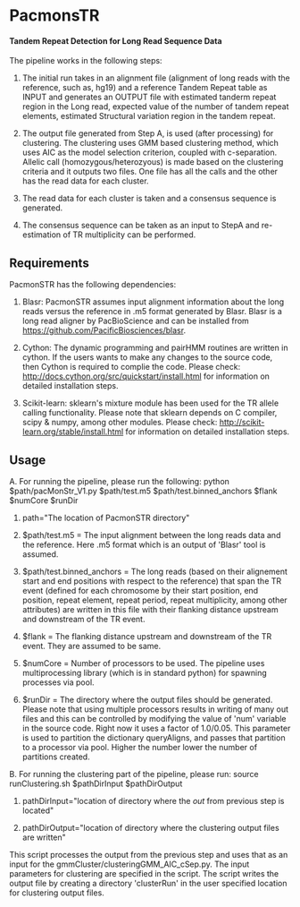 PacmonsTR
=========

#### Tandem Repeat Detection for Long Read Sequence Data

The pipeline works in the following steps:

1. The initial run takes in an alignment file (alignment of long reads with the reference, such as, hg19) and a reference Tandem Repeat table as INPUT and generates an OUTPUT file with estimated tanderm repeat region in the Long read, expected value of the number of tandem repeat elements, estimated Structural variation region in the tandem repeat.

2. The output file generated from Step A, is used (after processing) for clustering. The clustering uses GMM based clustering method, which uses AIC as the model selection criterion, coupled with c-separation. Allelic call (homozygous/heterozyous) is made based on the clustering criteria and it outputs two files. One file has all the calls and the other has the read data for each cluster.

3. The read data for each cluster is taken and a consensus sequence is generated. 

4. The consensus sequence can be taken as an input to StepA and re-estimation of TR multiplicity can be performed.


Requirements
-------------

PacmonSTR has the following dependencies:

1. Blasr: PacmonSTR assumes input alignment information about the long reads versus the reference in .m5 format generated by Blasr. Blasr is a long read aligner by PacBioScience and can be installed from https://github.com/PacificBiosciences/blasr.

2. Cython: The dynamic programming and pairHMM routines are written in cython. If the users wants to make any changes to the source code, then Cython is required to complie the code. Please check: http://docs.cython.org/src/quickstart/install.html for information on detailed installation steps.

3. Scikit-learn: sklearn's mixture module has been used for the TR allele calling functionality. Please note that sklearn depends on C compiler, scipy & numpy, among other modules. Please check: http://scikit-learn.org/stable/install.html for information on detailed installation steps.

Usage
-----

A. For running the pipeline, please run the following:
python $path/pacMonStr_V1.py $path/test.m5 $path/test.binned_anchors $flank $numCore $runDir

1. path="The location of PacmonSTR directory"

2. $path/test.m5 = The input alignment between the long reads data and the reference. Here .m5 format which is an output of 'Blasr' tool is assumed.

3. $path/test.binned_anchors = The long reads (based on their alignement start and end positions with respect to the reference) that span the TR event (defined for each chromosome by their start position, end position, repeat element, repeat period, repeat multiplicity, among other attributes) are written in this file with their flanking distance upstream and downstream of the TR event.

4. $flank = The flanking distance upstream and downstream of the TR event. They are assumed to be same.

5. $numCore = Number of processors to be used. The pipeline uses multiprocessing library (which is in standard python) for spawning processes via pool.

6. $runDir = The directory where the output files should be generated. Please note that using multiple processors results in writing of many out files and this can be controlled by modifying the value of 'num' variable in the source code. Right now it uses a factor of 1.0/0.05. This parameter is used to partition the dictionary queryAligns, and passes that partition to a processor via pool. Higher the number lower the number of partitions created.

B. For running the clustering part of the pipeline, please run:
source runClustering.sh $pathDirInput $pathDirOutput

1. pathDirInput="location of directory where the *out* from previous step is located"

2. pathDirOutput="location of directory where the clustering output files are written"

This script processes the output from the previous step and uses that as an input for the gmmCluster/clusteringGMM_AIC_cSep.py. The input parameters for clustering are specified in the script. The script writes the output file by creating a directory 'clusterRun' in the user specified location for clustering output files.



